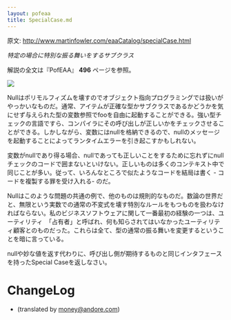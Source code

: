 ```yaml
---
layout: pofeaa
title: SpecialCase.md
---
```


原文: http://www.martinfowler.com/eaaCatalog/specialCase.html

*特定の場合に特別な振る舞いをするサブクラス*

解説の全文は『PofEAA』 **496** ページを参照。

![](http:./img/specialCaseSketch.gif)

Nullはポリモルフィズムを壊すのでオブジェクト指向プログラミングでは扱いがやっかいなものだ。通常、アイテムが正確な型かサブクラスであるかどうかを気にせず与えられた型の変数参照でfooを自由に起動することができる。強い型チェックの言語ですら、コンパイラにその呼び出しが正しいかをチェックさせることができる。しかしながら、変数にはnullを格納できるので、nullのメッセージを起動することによってランタイムエラーを引き起こすかもしれない。

変数がnullであり得る場合、nullであっても正しいことをするために忘れずにnullチェックのコードで囲まないといけない。正しいものは多くのコンテキスト中で同じことが多い。従って、いろんなところで似たようなコードを結局は書く - コードを複製する罪を受け入れる- のだ。

Nullはこのような問題の共通の例で、他のものは規則的なものだ。数論の世界だと、無限という実数での通常の不変式を壊す特別なルールをもつものを扱わなければならない。私のビジネスソフトウェアに関して一番最初の経験の一つは、ユーティリティ　「占有者」と呼ばれ、何も知らされてはいなかったユーティリティ顧客とのものだった。これらは全て、型の通常の振る舞いを変更するということを暗に言っている。

nullや妙な値を返す代わりに、呼び出し側が期待するものと同じインタフェースを持ったSpecial Caseを返しなさい。

# ChangeLog
- (translated by money@andore.com)
